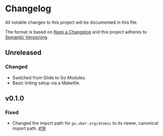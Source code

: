 # Changelog
All notable changes to this project will be documented in this file.

The format is based on [Keep a Changelog](http://keepachangelog.com/en/1.0.0/)
and this project adheres to [Semantic Versioning](http://semver.org/spec/v2.0.0.html).

## Unreleased
### Changed
- Switched from Glide to Go Modules.
- Basic linting setup via a Makefile.

## v0.1.0
### Fixed
- Changed the import path for `go.uber.org/atomic` to its newer, canonical
  import path.
  [#18](https://github.com/uber-go/ratelimit/issues/18)
